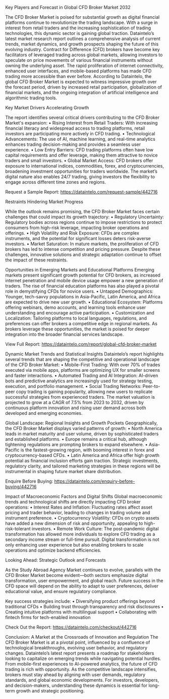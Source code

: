 Key Players and Forecast in Global CFD Broker Market 2032

The CFD Broker Market is poised for substantial growth as digital financial platforms continue to revolutionize the trading landscape. With a surge in interest from retail traders and the increasing sophistication of trading technologies, this dynamic sector is gaining global traction. Dataintelo’s latest market research report outlines a comprehensive analysis of current trends, market dynamics, and growth prospects shaping the future of this evolving industry.
Contract for Difference (CFD) brokers have become key facilitators of leveraged trading across global markets, allowing investors to speculate on price movements of various financial instruments without owning the underlying asset. The rapid proliferation of internet connectivity, enhanced user interfaces, and mobile-based platforms has made CFD trading more accessible than ever before.
According to Dataintelo, the global CFD Broker Market is expected to witness impressive growth over the forecast period, driven by increased retail participation, globalization of financial markets, and the ongoing integration of artificial intelligence and algorithmic trading tools.

Key Market Drivers Accelerating Growth

The report identifies several critical drivers contributing to the CFD Broker Market's expansion:
•	Rising Interest from Retail Traders: With increasing financial literacy and widespread access to trading platforms, retail investors are participating more actively in CFD trading.
•	Technological Advancements: The use of AI, machine learning, and real-time analytics enhances trading decision-making and provides a seamless user experience.
•	Low Entry Barriers: CFD trading platforms often have low capital requirements and offer leverage, making them attractive to novice traders and small investors.
•	Global Market Access: CFD brokers offer exposure to international indices, commodities, forex, and cryptocurrencies, broadening investment opportunities for traders worldwide.
The market’s digital nature also enables 24/7 trading, giving investors the flexibility to engage across different time zones and regions.

Request a Sample Report:
https://dataintelo.com/request-sample/442716 

Restraints Hindering Market Progress

While the outlook remains promising, the CFD Broker Market faces certain challenges that could impact its growth trajectory:
•	Regulatory Uncertainty: Regulatory bodies across regions continue to impose restrictions to protect consumers from high-risk leverage, impacting broker operations and offerings.
•	High Volatility and Risk Exposure: CFDs are complex instruments, and the potential for significant losses deters risk-averse investors.
•	Market Saturation: In mature markets, the proliferation of CFD brokers has led to intense competition and pricing pressure.
Despite these challenges, innovative solutions and strategic adaptation continue to offset the impact of these restraints.

Opportunities in Emerging Markets and Educational Platforms
Emerging markets present significant growth potential for CFD brokers, as increased internet penetration and mobile device usage empower a new generation of traders. The rise of financial education platforms has also played a pivotal role in demystifying CFDs for novice users.
•	Untapped Demographics: Younger, tech-savvy populations in Asia-Pacific, Latin America, and Africa are expected to drive new user growth.
•	Educational Ecosystem: Platforms offering webinars, demo accounts, and learning tools enhance user understanding and encourage active participation.
•	Customization and Localization: Tailoring platforms to local languages, regulations, and preferences can offer brokers a competitive edge in regional markets.
As brokers leverage these opportunities, the market is poised for deeper integration into the broader financial services landscape.

View Full Report:
https://dataintelo.com/report/global-cfd-broker-market

Dynamic Market Trends and Statistical Insights
Dataintelo’s report highlights several trends that are shaping the competitive and operational landscape of the CFD Broker Market:
•	Mobile-First Trading: With over 70% of trades executed via mobile apps, platforms are optimizing UX for smaller screens and faster interactions.
•	Automated Trading and AI Integration: AI-driven bots and predictive analytics are increasingly used for strategy testing, execution, and portfolio management.
•	Social Trading Networks: Peer-to-peer copy trading is gaining popularity, allowing new users to replicate successful strategies from experienced traders.
The market valuation is projected to grow at a CAGR of 7.5% from 2023 to 2032, driven by continuous platform innovation and rising user demand across both developed and emerging economies.

Global Landscape: Regional Insights and Growth Pockets
Geographically, the CFD Broker Market displays varied patterns of growth:
•	North America leads in market maturity and user volume, driven by sophisticated traders and established platforms.
•	Europe remains a critical hub, although tightening regulations are prompting brokers to expand elsewhere.
•	Asia-Pacific is the fastest-growing region, with booming interest in forex and cryptocurrency-based CFDs.
•	Latin America and Africa offer high growth potential as financial inclusion efforts gain traction.
Strategic investments, regulatory clarity, and tailored marketing strategies in these regions will be instrumental in shaping future market share distribution.

Enquire Before Buying:
https://dataintelo.com/enquiry-before-buying/442716 

Impact of Macroeconomic Factors and Digital Shifts
Global macroeconomic trends and technological shifts are directly impacting CFD broker operations:
•	Interest Rates and Inflation: Fluctuating rates affect asset pricing and trader behavior, leading to changes in trading volume and instrument preference.
•	Cryptocurrency Volatility: CFDs on crypto assets have added a new dimension of risk and opportunity, appealing to high-risk-tolerant investors.
•	Remote Work Culture: The post-pandemic digital transformation has allowed more individuals to explore CFD trading as a secondary income stream or full-time pursuit.
Digital transformation is not only enhancing user experience but also enabling brokers to scale operations and optimize backend efficiencies.

Looking Ahead: Strategic Outlook and Forecasts

As the Study Abroad Agency Market continues to evolve, parallels with the CFD Broker Market become evident—both sectors emphasize digital transformation, user empowerment, and global reach. Future success in the CFD space will depend on the ability to adapt to user preferences, deliver educational value, and ensure regulatory compliance.

Key success strategies include:
•	Diversifying product offerings beyond traditional CFDs
•	Building trust through transparency and risk disclosures
•	Creating intuitive platforms with multilingual support
•	Collaborating with fintech firms for tech-enabled innovation

Check Out the Report:
https://dataintelo.com/checkout/442716

Conclusion: A Market at the Crossroads of Innovation and Regulation
The CFD Broker Market is at a pivotal point, influenced by a confluence of technological breakthroughs, evolving user behavior, and regulatory changes. Dataintelo’s latest report presents a roadmap for stakeholders looking to capitalize on emerging trends while navigating potential hurdles. From mobile-first experiences to AI-powered analytics, the future of CFD trading is rich with opportunity.
As the competitive landscape intensifies, brokers must stay ahead by aligning with user demands, regulatory standards, and global economic developments. For investors, developers, and decision-makers, understanding these dynamics is essential for long-term growth and strategic positioning.

